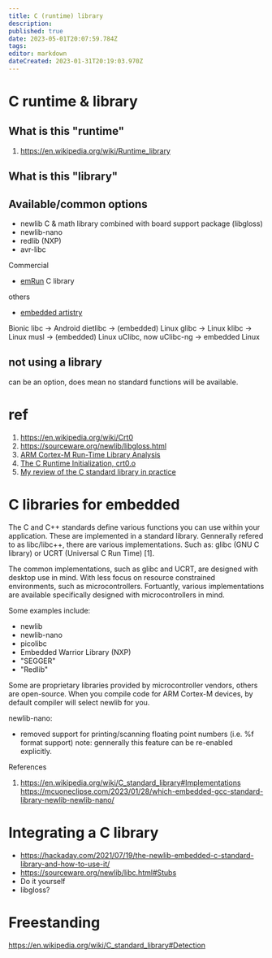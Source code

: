 ```yaml
---
title: C (runtime) library
description: 
published: true
date: 2023-05-01T20:07:59.784Z
tags: 
editor: markdown
dateCreated: 2023-01-31T20:19:03.970Z
---
```


# C runtime & library

## What is this "runtime"

1. https://en.wikipedia.org/wiki/Runtime_library

## What is this "library"



## Available/common options

* newlib
C & math library combined with board support package (libgloss)
* newlib-nano
* redlib (NXP)
* avr-libc

Commercial 
* [emRun](https://www.segger.com/products/development-tools/runtime-library/)
C library

others
* [embedded artistry](https://github.com/embeddedartistry/libc)

Bionic libc -> Android
dietlibc -> (embedded) Linux
glibc -> Linux
klibc -> Linux
musl -> (embedded) Linux
uClibc, now uClibc-ng -> embedded Linux

## not using a library

can be an option, does mean no standard functions will be available.

# ref

1. https://en.wikipedia.org/wiki/Crt0
1. https://sourceware.org/newlib/libgloss.html
1. [ARM Cortex-M Run-Time Library Analysis](https://www.purposeful.co.uk/arm_rtabi/ARMv7M__aeabi_lmul.html)
1. [The C Runtime Initialization, crt0.o](https://www.embecosm.com/appnotes/ean9/html/ch05s02.html)
1. [My review of the C standard library in practice](https://nullprogram.com/blog/2023/02/11/)


# C libraries for embedded

The C and C++ standards define various functions you can use within your application. These are
implemented in a standard library. Gennerally refered to as libc/libc++, there are various
implementations. Such as: glibc (GNU C library) or UCRT (Universal C Run Time) [1]. 

The common implementations, such as glibc and UCRT, are designed with desktop use in mind. With
less focus on resource constrained environments, such as microcontrollers. Fortuantly, various
implementations are available specifically designed with microcontrollers in mind.

Some examples include:
* newlib
* newlib-nano
* picolibc
* Embedded Warrior Library (NXP)
* "SEGGER"
* "Redlib"

Some are proprietary libraries provided by microcontroller vendors, others are open-source. When 
you compile code for ARM Cortex-M devices, by default compiler will select newlib for you. 


newlib-nano:
 * removed support for printing/scanning floating point numbers (i.e. %f format support)
   note: gennerally this feature can be re-enabled explicitly.



References
1. https://en.wikipedia.org/wiki/C_standard_library#Implementations
https://mcuoneclipse.com/2023/01/28/which-embedded-gcc-standard-library-newlib-newlib-nano/

# Integrating a C library

* https://hackaday.com/2021/07/19/the-newlib-embedded-c-standard-library-and-how-to-use-it/
* https://sourceware.org/newlib/libc.html#Stubs
* Do it yourself
* libgloss?


# Freestanding

https://en.wikipedia.org/wiki/C_standard_library#Detection
